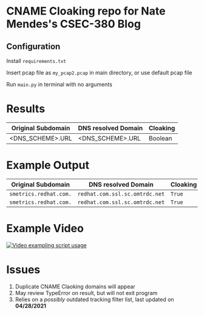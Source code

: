 # CNAME Cloaking repo for Nate Mendes's CSEC-380 Blog

## Configuration

Install `requirements.txt`

Insert pcap file as `my_pcap2.pcap` in main directory, or use default pcap file

Run `main.py` in terminal with no arguments

# Results

| Original Subdomain | DNS resolved Domain   | Cloaking
| --- | --- | --- |
| <DNS_SCHEME>.URL | <DNS_SCHEME>.URL   | Boolean | 


# Example Output


| Original Subdomain | DNS resolved Domain   | Cloaking
| --- | --- | --- |
| `smetrics.redhat.com.` | `redhat.com.ssl.sc.omtrdc.net`   | `True` | 
| `smetrics.redhat.com.` | `redhat.com.ssl.sc.omtrdc.net`   | `True` | 

# Example Video

[![Video exampling script usage](https://www.lifewire.com/thmb/xu0jkFPan7bOG0VKxkgU8xr8Xu4=/2644x1133/filters:no_upscale():max_bytes(150000):strip_icc()/GettyImages-585297068-52005387a57248a19e3ee29bc1af44b4.jpg)](https://www.youtube.com/watch?v=lym2KEEcZ4I "Watch how to use this simple script on any website")

# Issues
1) Duplicate CNAME Claoking domains will appear
2) May review TypeError on result, but will not exit program
3) Relies on a *possibly* outdated tracking filter list, last updated on **04/28/2021**
